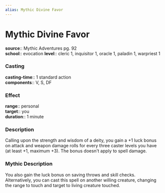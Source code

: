 ```yaml
---
alias: Mythic Divine Favor
---
```


# Mythic Divine Favor

**source**:: Mythic Adventures pg. 92  
**school**:: evocation
**level**:: cleric 1, inquisitor 1, oracle 1, paladin 1, warpriest 1

### Casting 

**casting-time**:: 1 standard action  
**components**:: V, S, DF

### Effect 

**range**:: personal  
**target**:: you  
**duration**:: 1 minute

### Description 

Calling upon the strength and wisdom of a deity, you gain a +1 luck bonus on attack and weapon damage rolls for every three caster levels you have (at least +1, maximum +3). The bonus doesn't apply to spell damage.

### Mythic Description

You also gain the luck bonus on saving throws and skill checks. Alternatively, you can cast this spell on another willing creature, changing the range to touch and target to living creature touched.
